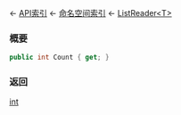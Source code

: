 ← [API索引](Api-Index) ← [命名空间索引](Namespace-Index) ← [ListReader&lt;T&gt;](VRage.Collections.ListReader`1)

### 概要

```csharp
public int Count { get; }
```

### 返回

[int](https://docs.microsoft.com/en-us/dotnet/api/System.Int32?view=netframework-4.6)

